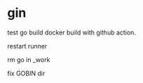 # gin


test  go build docker build with  github action.

restart runner



rm go in _work

fix GOBIN dir
